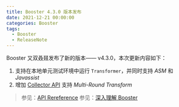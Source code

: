 ```yaml
---
title: Booster 4.3.0 版本发布
date: 2021-12-21 00:00:00
categories: Booster
tags:
  - Booster
  - ReleaseNote
---
```


Booster 又双叒叕发布了新的版本—— v4.3.0，本次更新内容如下：

1. 支持在本地单元测试环境中运行 `Transformer`，并同时支持 *ASM* 和 *Javassist*
2. 增加 [Collector API](https://github.com/didi/booster/blob/master/booster-transform-util/src/main/kotlin/com/didiglobal/booster/transform/util/Collector.kt) 支持 *Multi-Round Transform*

> 参见：[API Rereference](https://reference.johnsonlee.io/booster)
> 参见：[深入理解 Booster](https://booster.johnsonlee.io)
